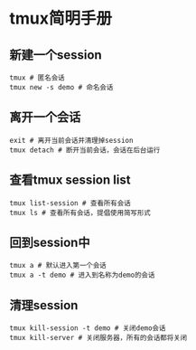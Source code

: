# tmux简明手册

## 新建一个session
```shell
tmux # 匿名会话
tmux new -s demo # 命名会话 
```
## 离开一个会话
```shell
exit # 离开当前会话并清理掉session
tmux detach # 断开当前会话，会话在后台运行
```
## 查看tmux session list
```shell
tmux list-session # 查看所有会话
tmux ls # 查看所有会话，提倡使用简写形式
```
## 回到session中
```shell
tmux a # 默认进入第一个会话
tmux a -t demo # 进入到名称为demo的会话
```
## 清理session
```shell
tmux kill-session -t demo # 关闭demo会话
tmux kill-server # 关闭服务器，所有的会话都将关闭
```
